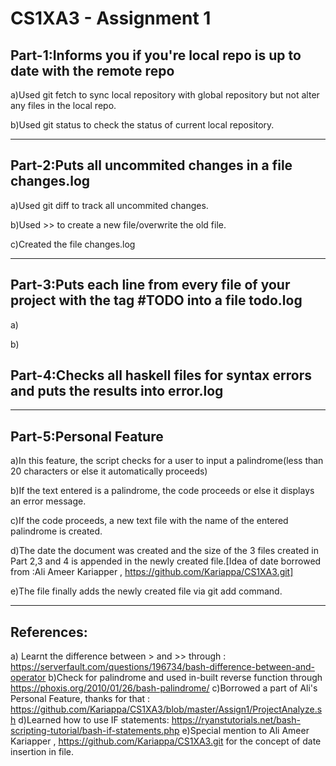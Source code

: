 CS1XA3 - Assignment 1
=====================

## Part-1:Informs you if you're local repo is up to date with the remote repo
a)Used git fetch to sync local repository with global repository but not alter any files in the local repo.

b)Used git status to check the status of current local repository.

---
## Part-2:Puts all uncommited changes in a file changes.log 

a)Used git diff to track all uncommited changes.

b)Used >> to create a new file/overwrite the old file.

c)Created the file changes.log

---
## Part-3:Puts each line from every file of your project with the tag #TODO into a file todo.log

a)

b)

## Part-4:Checks all haskell files for syntax errors and puts the results into error.log

---

## Part-5:Personal Feature

a)In this feature, the script checks for a user to input a palindrome(less than 20 characters or else it automatically proceeds)

b)If the text entered is a palindrome, the code proceeds or else it displays an error message.

c)If the code proceeds, a new text file with the name of the entered palindrome is created.

d)The date the document was created and the size of the 3 files created in Part 2,3 and 4 is appended in the newly created file.[Idea of date borrowed from :Ali Ameer Kariapper , https://github.com/Kariappa/CS1XA3.git]

e)The file finally adds the newly created file via git add command.

---

## References:

a) Learnt the difference between > and >> through : https://serverfault.com/questions/196734/bash-difference-between-and-operator
b)Check for palindrome and used in-built reverse function through https://phoxis.org/2010/01/26/bash-palindrome/
c)Borrowed a part of Ali's Personal Feature, thanks for that : https://github.com/Kariappa/CS1XA3/blob/master/Assign1/ProjectAnalyze.sh
d)Learned how to use IF statements: https://ryanstutorials.net/bash-scripting-tutorial/bash-if-statements.php
e)Special mention to Ali Ameer Kariapper , https://github.com/Kariappa/CS1XA3.git for the concept of date insertion in file.


